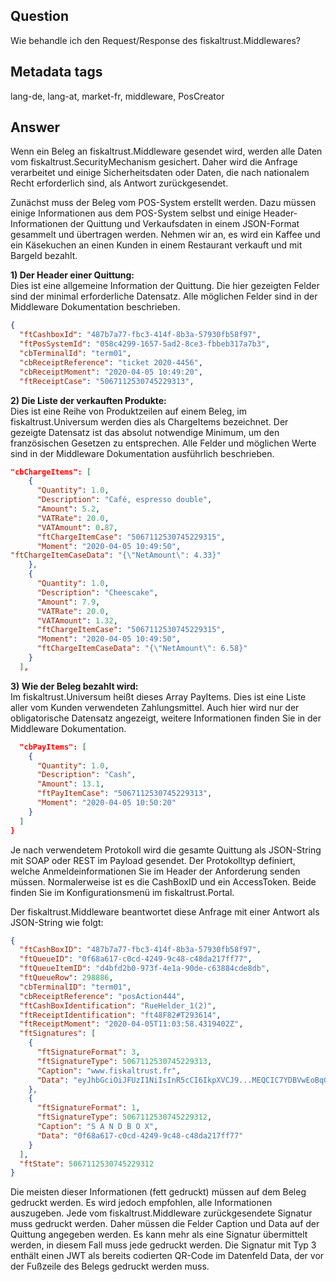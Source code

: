 ## Question
Wie behandle ich den Request/Response des fiskaltrust.Middlewares?

## Metadata tags
lang-de, lang-at, market-fr, middleware, PosCreator

## Answer
Wenn ein Beleg an fiskaltrust.Middleware gesendet wird, werden alle Daten vom fiskaltrust.SecurityMechanism gesichert. Daher wird die Anfrage verarbeitet und einige Sicherheitsdaten oder Daten, die nach nationalem Recht erforderlich sind, als Antwort zurückgesendet.

Zunächst muss der Beleg vom POS-System erstellt werden. Dazu müssen einige Informationen aus dem POS-System selbst und einige Header-Informationen der Quittung und Verkaufsdaten in einem JSON-Format gesammelt und übertragen werden. Nehmen wir an, es wird ein Kaffee und ein Käsekuchen an einen Kunden in einem Restaurant verkauft und mit Bargeld bezahlt.

**1) Der Header einer Quittung:**<br>Dies ist eine allgemeine Information der Quittung. Die hier gezeigten Felder sind der minimal erforderliche Datensatz. Alle möglichen Felder sind in der Middleware Dokumentation beschrieben.

```JSON
{
  "ftCashboxId": "487b7a77-fbc3-414f-8b3a-57930fb58f97",
  "ftPosSystemId": "058c4299-1657-5ad2-8ce3-fbbeb317a7b3",
  "cbTerminalId": "term01",
  "cbReceiptReference": "ticket 2020-4456",
  "cbReceiptMoment": "2020-04-05 10:49:20",
  "ftReceiptCase": "5067112530745229313",
```

**2) Die Liste der verkauften Produkte:**<br>Dies ist eine Reihe von Produktzeilen auf einem Beleg, im fiskaltrust.Universum werden dies als ChargeItems bezeichnet. Der gezeigte Datensatz ist das absolut notwendige Minimum, um den französischen Gesetzen zu entsprechen. Alle Felder und möglichen Werte sind in der Middleware Dokumentation ausführlich beschrieben.

```JSON
"cbChargeItems": [
    {
      "Quantity": 1.0,
      "Description": "Café, espresso double",
      "Amount": 5.2,
      "VATRate": 20.0,
      "VATAmount": 0.87,
      "ftChargeItemCase": "5067112530745229315",
      "Moment": "2020-04-05 10:49:50",
"ftChargeItemCaseData": "{\"NetAmount\": 4.33}"
    },
    {
      "Quantity": 1.0,
      "Description": "Cheescake",
      "Amount": 7.9,
      "VATRate": 20.0,
      "VATAmount": 1.32,
      "ftChargeItemCase": "5067112530745229315",
      "Moment": "2020-04-05 10:49:50",
      "ftChargeItemCaseData": "{\"NetAmount\": 6.58}"
    }
  ],
```

**3) Wie der Beleg bezahlt wird:**<br>Im fiskaltrust.Universum heißt dieses Array PayItems. Dies ist eine Liste aller vom Kunden verwendeten Zahlungsmittel. Auch hier wird nur der obligatorische Datensatz angezeigt, weitere Informationen finden Sie in der Middleware Dokumentation.

```JSON
  "cbPayItems": [
    {
      "Quantity": 1.0,
      "Description": "Cash",
      "Amount": 13.1,
      "ftPayItemCase": "5067112530745229313",
      "Moment": "2020-04-05 10:50:20"
    }
  ]
}
```

Je nach verwendetem Protokoll wird die gesamte Quittung als JSON-String mit SOAP oder REST im Payload gesendet. Der Protokolltyp definiert, welche Anmeldeinformationen Sie im Header der Anforderung senden müssen. Normalerweise ist es die CashBoxID und ein AccessToken. Beide finden Sie im Konfigurationsmenü im fiskaltrust.Portal.

Der fiskaltrust.Middleware beantwortet diese Anfrage mit einer Antwort als JSON-String wie folgt:

```JSON
{
  "ftCashBoxID": "487b7a77-fbc3-414f-8b3a-57930fb58f97",
  "ftQueueID": "0f68a617-c0cd-4249-9c48-c48da217ff77",
  "ftQueueItemID": "d4bfd2b0-973f-4e1a-90de-c63884cde8db",
  "ftQueueRow": 298886,
  "cbTerminalID": "term01",
  "cbReceiptReference": "posAction444",
  "ftCashBoxIdentification": "RueHelder_1(2)",
  "ftReceiptIdentification": "ft48F82#T293614",
  "ftReceiptMoment": "2020-04-05T11:03:58.4319402Z",
  "ftSignatures": [
    {
      "ftSignatureFormat": 3,
      "ftSignatureType": 5067112530745229313,
      "Caption": "www.fiskaltrust.fr",
      "Data": "eyJhbGciOiJFUzI1NiIsInR5cCI6IkpXVCJ9...MEQCIC7YDBVwEoBqGtlMfUznu4ExAYZ3t6qph5_nIJXuOelHAiBge_EPSeCirPma881ElrNvGf2sGYfCPo5nkYZujs1P4w"
    },
    {
      "ftSignatureFormat": 1,
      "ftSignatureType": 5067112530745229312,
      "Caption": "S A N D B O X",
      "Data": "0f68a617-c0cd-4249-9c48-c48da217ff77"
    }
  ],
  "ftState": 5067112530745229312
}
```

Die meisten dieser Informationen (fett gedruckt) müssen auf dem Beleg gedruckt werden. Es wird jedoch empfohlen, alle Informationen auszugeben. Jede vom fiskaltrust.Middleware zurückgesendete Signatur muss gedruckt werden. Daher müssen die Felder Caption und Data auf der Quittung angegeben werden. Es kann mehr als eine Signatur übermittelt werden, in diesem Fall muss jede gedruckt werden. Die Signatur mit Typ 3 enthält einen JWT als bereits codierten QR-Code im Datenfeld Data, der vor der Fußzeile des Belegs gedruckt werden muss.

